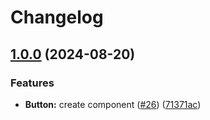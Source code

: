 # Changelog

## [1.0.0](https://github.com) (2024-08-20)


### Features

* **Button:** create component ([#26](https://github.com/nuxtlabs/ui/issues/26)) ([71371ac](https://github.com/nuxtlabs/ui/commit/71371ac34ec23fb75d35f9240b1889efd3f6954b))


